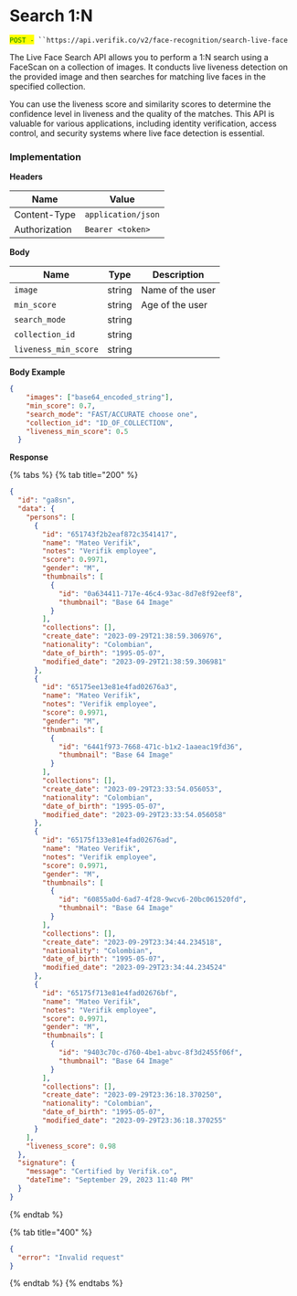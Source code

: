 # Search 1:N

<mark style="color:green;">`POST -`</mark>` ``https://api.verifik.co/v2/face-recognition/search-live-face`

The Live Face Search API allows you to perform a 1:N search using a FaceScan on a collection of images. It conducts live liveness detection on the provided image and then searches for matching live faces in the specified collection.

You can use the liveness score and similarity scores to determine the confidence level in liveness and the quality of the matches. This API is valuable for various applications, including identity verification, access control, and security systems where live face detection is essential.

### Implementation

**Headers**

| Name          | Value              |
| ------------- | ------------------ |
| Content-Type  | `application/json` |
| Authorization | `Bearer <token>`   |

**Body**

| Name                 | Type   | Description      |
| -------------------- | ------ | ---------------- |
| `image`              | string | Name of the user |
| `min_score`          | string | Age of the user  |
| `search_mode`        | string |                  |
| `collection_id`      | string |                  |
| `liveness_min_score` | string |                  |

**Body Example**

```json
{
    "images": ["base64_encoded_string"],
    "min_score": 0.7,
    "search_mode": "FAST/ACCURATE choose one",
    "collection_id": "ID_OF_COLLECTION",
    "liveness_min_score": 0.5
  }
```

**Response**

{% tabs %}
{% tab title="200" %}

```json
{
  "id": "ga8sn",
  "data": {
    "persons": [
      {
        "id": "651743f2b2eaf872c3541417",
        "name": "Mateo Verifik",
        "notes": "Verifik employee",
        "score": 0.9971,
        "gender": "M",
        "thumbnails": [
          {
            "id": "0a634411-717e-46c4-93ac-8d7e8f92eef8",
            "thumbnail": "Base 64 Image"
          }
        ],
        "collections": [],
        "create_date": "2023-09-29T21:38:59.306976",
        "nationality": "Colombian",
        "date_of_birth": "1995-05-07",
        "modified_date": "2023-09-29T21:38:59.306981"
      },
      {
        "id": "65175ee13e81e4fad02676a3",
        "name": "Mateo Verifik",
        "notes": "Verifik employee",
        "score": 0.9971,
        "gender": "M",
        "thumbnails": [
          {
            "id": "6441f973-7668-471c-b1x2-1aaeac19fd36",
            "thumbnail": "Base 64 Image"
          }
        ],
        "collections": [],
        "create_date": "2023-09-29T23:33:54.056053",
        "nationality": "Colombian",
        "date_of_birth": "1995-05-07",
        "modified_date": "2023-09-29T23:33:54.056058"
      },
      {
        "id": "65175f133e81e4fad02676ad",
        "name": "Mateo Verifik",
        "notes": "Verifik employee",
        "score": 0.9971,
        "gender": "M",
        "thumbnails": [
          {
            "id": "60855a0d-6ad7-4f28-9wcv6-20bc061520fd",
            "thumbnail": "Base 64 Image"
          }
        ],
        "collections": [],
        "create_date": "2023-09-29T23:34:44.234518",
        "nationality": "Colombian",
        "date_of_birth": "1995-05-07",
        "modified_date": "2023-09-29T23:34:44.234524"
      },
      {
        "id": "65175f713e81e4fad02676bf",
        "name": "Mateo Verifik",
        "notes": "Verifik employee",
        "score": 0.9971,
        "gender": "M",
        "thumbnails": [
          {
            "id": "9403c70c-d760-4be1-abvc-8f3d2455f06f",
            "thumbnail": "Base 64 Image"
          }
        ],
        "collections": [],
        "create_date": "2023-09-29T23:36:18.370250",
        "nationality": "Colombian",
        "date_of_birth": "1995-05-07",
        "modified_date": "2023-09-29T23:36:18.370255"
      }
    ],
    "liveness_score": 0.98
  },
  "signature": {
    "message": "Certified by Verifik.co",
    "dateTime": "September 29, 2023 11:40 PM"
  }
}
```

{% endtab %}

{% tab title="400" %}

```json
{
  "error": "Invalid request"
}
```

{% endtab %}
{% endtabs %}
